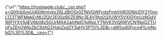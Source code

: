 {"url":"https://hosteagle.club/__cpi.php?s=Q05rb0oxUjA5WmtybzZ6LzBIOGt0Z1NVQWFndzFmbVhRODNiUDY2Y0xnL1Z3TWFMekErMUZQV2E0SzB0ZE9Nc3E4V1lhd2Q1UWY5VXlGYmUzRGdVWlFIYXV5dEV6b08zSGUrMXA2ajhNdG1pRlpLYTNVK3VQRWVCN1Nid2ZTUnFsZEhOWlpZbC9zN2ZHdnZxd2Y3aHV3PT0%3D&r=aW5zdGFncmFtLmNvbQ%3D%3D&__cpo=1"}

